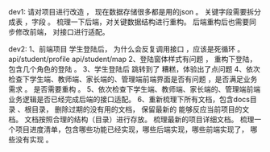 dev1:
请对项目进行改造 ， 现在数据存储很多都是用的json 。 关键字段需要拆分成表 ，字段 。 梳理一下后端，对关键数据结构进行重构。 后端重构后也需要同步修改前端， 对接口进行适配。 


dev2:
1、前端项目 学生登陆后， 为什么会反复调用接口 ，应该是死循环 。 
api/student/profile
api/student/map
2、登陆窗体样式有问题 ， 重构下登陆，包含几个角色的登陆 。 
3、学生登陆后 跳转到了  糟糕，体验出了点问题 
4、依次检查下学生端、教师端、家长端的、管理端前端界面是否有问题 ，是否满足业务需求 。 是否需要重构 。
5、依次检查下学生端、教师端、家长端的、管理端前端业务逻辑是否已经完成后端的接口适配。 
6、重新梳理下所有文档，包含docs目录 、根目录， 删除过期的没有用的文档， 保留最新的 能够反应当前项目的文档。 文档按照合理的结构（目录）进行存放。 梳理最新的项目详细文档。 梳理一个项目进度清单，包含哪些功能已经实现，哪些后端实现，哪些前端实现了， 哪些没有实现 。 

